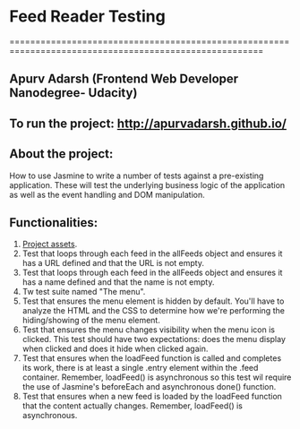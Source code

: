# Feed Reader Testing
=======================================================================================================
## Apurv Adarsh (Frontend Web Developer Nanodegree- Udacity)


## To run the project: http://apurvadarsh.github.io/
## About the project:

How to use Jasmine to write a number of tests against a pre-existing application. These will test the underlying business logic of the application as well as the event handling and DOM manipulation.


## Functionalities:

1. [Project assets](http://github.com/udacity/frontend-nanodegree-feedreader).
2. Test that loops through each feed in the allFeeds object and ensures it has a URL defined and that the URL is not empty.
3. Test that loops through each feed in the allFeeds object and ensures it has a name defined and that the name is not empty.
4. Tw test suite named "The menu".
5. Test that ensures the menu element is hidden by default. You'll have to analyze the HTML and the CSS to determine how we're performing the hiding/showing of the menu element.
6. Test that ensures the menu changes visibility when the menu icon is clicked. This test should have two expectations: does the menu display when clicked and does it hide when clicked again.
7. Test that ensures when the loadFeed function is called and completes its work, there is at least a single .entry element within the .feed container. Remember, loadFeed() is asynchronous so this test wil require the use of Jasmine's beforeEach and asynchronous done() function.
8. Test that ensures when a new feed is loaded by the loadFeed function that the content actually changes. Remember, loadFeed() is asynchronous.

